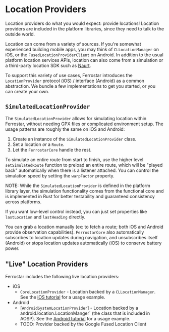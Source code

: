 # Location Providers

Location providers do what you would expect: provide locations!
Location providers are included in the platform libraries,
since they need to talk to the outside world.

Location can come from a variety of sources.
If you're somewhat experienced building mobile apps,
you may think of `CLLocationManager` on iOS, or the `FusedLocationProviderClient` on Android.
In addition to the usual platform location services APIs,
location can also come from a simulation or a third-party location SDK such as [Naurt](https://naurt.com/).

To support this variety of use cases,
Ferrostar introduces the `LocationProvider` protocol (iOS) / interface (Android) as a common abstraction.
We bundle a few implementations to get you started, or you can create your own.

## `SimulatedLocationProvider`

The `SimulatedLocationProvider` allows for simulating location within Ferrostar,
without needing GPX files or complicated environment setup.
The usage patterns are roughly the same on iOS and Android:

1. Create an instance of the `SimulatedLocationProvider` class.
2. Set a location _or_ a `Route`.
3. Let the `FerrostarCore` handle the rest.

To simulate an entire route from start to finish,
use the higher level `setSimulatedRoute` function to preload an entire route,
which will be "played back" automatically when there is a listener attached.
You can control the simulation speed by setting the `warpFactor` property.

NOTE: While the `SimulatedLocationProvider` is defined in the platform library layer,
the simulation functionality comes from the functional core and is implemented in Rust
for better testability and guaranteed consistency across platforms.

If you want low-level control instead, you can just set properties like `lastLocation` and `lastHeading` directly.

You can grab a location manually (ex: to fetch a route; both iOS and Android provide observation capabilities).
`FerrostarCore` also automatically subscribes to location updates during navigation,
and unsubscribes itself (Android) or stops location updates automatically (iOS) to conserve battery power.

## "Live" Location Providers

Ferrostar includes the following live location providers:

* iOS
  - `CoreLocationProvider` - Location backed by a `CLLocationManager`. See the [iOS tutorial](./ios-getting-started.md) for a usage example.
* Android
  - [`AndroidSystemLocationProvider`] - Location backed by a android.location.LocationManger` (the class that is included in AOSP). See the [Android tutorial](./android-getting-started.md) for a usage example.
  - TODO: Provider backed by the Google Fused Location Client
